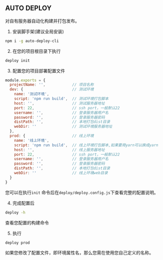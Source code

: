 ## AUTO DEPLOY

对自有服务器自动化构建并打包发布。

1. 安装脚手架(建议全局安装)

```bash
npm i -g auto-deploy-cli
```

2. 在您的项目根目录下执行

```bash
deploy init
```

3. 配置您的项目部署配置文件

```javascript
module.exports = {
  projectName: '',            // 项目名称
  dev: {                      // 测试环境
    name: '测试环境',
    script: 'npm run build',  // 测试环境打包脚本
    host: '',                 // 测试服务器地址
    port: 22,                 // ssh port，一般默认22
    username: '',             // 登录服务器用户名
    password: '',             // 登录服务器密码
    distPath: '',             // 本地打包dist目录
    webDir: ''                // 测试环境服务器地址
  },
  prod: {                     // 线上环境
    name: '线上环境',
    script: 'npm run build',  // 线上环境打包脚本,如果要用yarn可以换成yarn
    host: '',                 // 线上服务器地址
    port: 22,                 // ssh port，一般默认22
    username: '',             // 登录服务器用户名
    password: '',             // 登录服务器密码
    distPath: '',             // 本地打包dist目录
    webDir: ''                // 线上环境web目录
  }
}
```

您可以在执行`init` 命令后在`deploy/deploy.config.js`下查看完整的配置说明。

4. 完成配置后

```bash
deploy -h
```

查看您配置的构建命令

5. 执行

```bash
deploy prod
```

如果您修改了配置文件，即环境属性名，那么您需在使用您自己定义的名称。